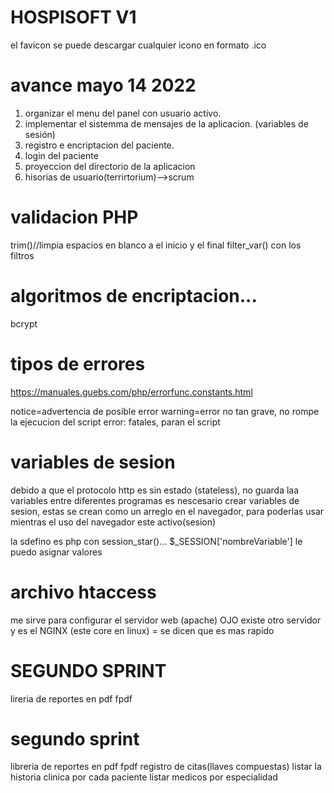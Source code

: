 # HOSPISOFT V1

el favicon se puede descargar cualquier icono en formato .ico

# avance mayo 14 2022

1. organizar el menu del panel con usuario activo.
2. implementar el sistemma de mensajes de la aplicacion. (variables de sesión)
3. registro e encriptacion del paciente.
4. login del paciente
5. proyeccion del directorio de la aplicacion
6. hisorias de usuario(terrirtorium)-->scrum

# validacion PHP

trim()//limpia espacios en blanco a el inicio y el final
filter_var() con los filtros

# algoritmos de encriptacion...

bcrypt

# tipos de errores

https://manuales.guebs.com/php/errorfunc.constants.html

notice=advertencia de posible error
warning=error no tan grave, no rompe la ejecucion del script
error: fatales, paran el script

# variables de sesion

debido a que el protocolo http es sin estado (stateless), no guarda laa variables entre diferentes programas es nescesario crear variables de sesion, estas se crean como un arreglo en el navegador, para poderlas usar mientras el uso del navegador este activo(sesion)

la sdefino es php con session_star()... $\_SESSION['nombreVariable']
le puedo asignar valores

# archivo htaccess

me sirve para configurar el servidor web (apache) OJO existe otro servidor y es el NGINX (este core en linux) = se dicen que es mas rapido

# SEGUNDO SPRINT

lireria de reportes en pdf fpdf

# segundo sprint

libreria de reportes en pdf fpdf
registro de citas(llaves compuestas)
listar la historia clinica por cada paciente
listar medicos por especialidad

